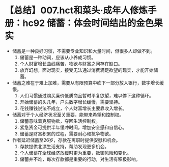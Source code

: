 # 【总结】007.hct和菜头·成年人修炼手册：hc92 储蓄：体会时间结出的金色果实

-   储蓄是一种良好习惯，不需要专业知识和大量时间，但很多人却做不到。
    1.  储蓄是一种动词，应该从小养成习惯。
    2.  个人财富增长曲线痛苦，物欲与财富之间存在缺口。
    3.  放弃幻想，面对现实，接受无法通过消费满足欲望的现实，才能开始储蓄。
-   储蓄之难在于难上加难，需要从有限预算中砍下一部分放入银行，数字增长缓慢。
    1.  人们习惯通过购买廉价低质商品暂时平复欲望，难以停下这种循环。
    2.  开始储蓄的头几年，户头数字增长缓慢，需要坚持。
    3.  花钱赚钱说法不成立，个人财富增长主要靠收入增长。
-   储蓄对于个人经济状况至关重要，能带来希望和控制权。
    1.  储蓄意味着克服物欲，夺回生活控制权。
    2.  紧急资金可提供半年缓冲时间，增加安全感和自信心。
    3.  储蓄是财富积累的过程，需要耐心和抗争物欲。
-   作者延迟储蓄至26岁，存款在离职时提供安慰和机会。
    1.  存款提供北漂生活支持，帮助发现更多机会。
    2.  个人储蓄在全球经济放缓时更为重要，抵御风险和变化。
    3.  储蓄并不难，每次存款都是重要的行动，对生活有积极影响。